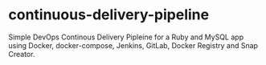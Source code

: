 # continuous-delivery-pipeline
Simple DevOps Continous Delivery Pipleine for a Ruby and MySQL app using Docker, docker-compose, Jenkins, GitLab, Docker Registry and Snap Creator.
